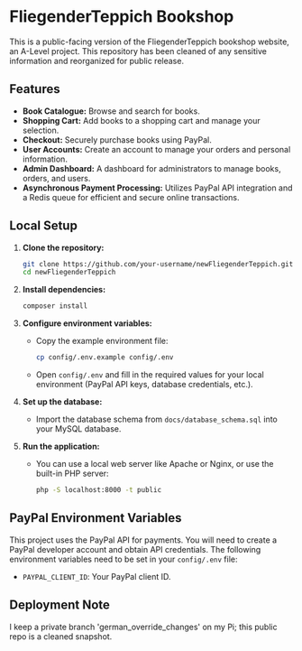 # FliegenderTeppich Bookshop

This is a public-facing version of the FliegenderTeppich bookshop website, an A-Level project. This repository has been cleaned of any sensitive information and reorganized for public release.

## Features

*   **Book Catalogue:** Browse and search for books.
*   **Shopping Cart:** Add books to a shopping cart and manage your selection.
*   **Checkout:** Securely purchase books using PayPal.
*   **User Accounts:** Create an account to manage your orders and personal information.
*   **Admin Dashboard:** A dashboard for administrators to manage books, orders, and users.
*   **Asynchronous Payment Processing:** Utilizes PayPal API integration and a Redis queue for efficient and secure online transactions.

## Local Setup

1.  **Clone the repository:**
    ```bash
    git clone https://github.com/your-username/newFliegenderTeppich.git
    cd newFliegenderTeppich
    ```

2.  **Install dependencies:**
    ```bash
    composer install
    ```

3.  **Configure environment variables:**
    -   Copy the example environment file:
        ```bash
        cp config/.env.example config/.env
        ```
    -   Open `config/.env` and fill in the required values for your local environment (PayPal API keys, database credentials, etc.).

4.  **Set up the database:**
    -   Import the database schema from `docs/database_schema.sql` into your MySQL database.

5.  **Run the application:**
    -   You can use a local web server like Apache or Nginx, or use the built-in PHP server:
        ```bash
        php -S localhost:8000 -t public
        ```

## PayPal Environment Variables

This project uses the PayPal API for payments. You will need to create a PayPal developer account and obtain API credentials. The following environment variables need to be set in your `config/.env` file:

*   `PAYPAL_CLIENT_ID`: Your PayPal client ID.

## Deployment Note

I keep a private branch 'german_override_changes' on my Pi; this public repo is a cleaned snapshot.